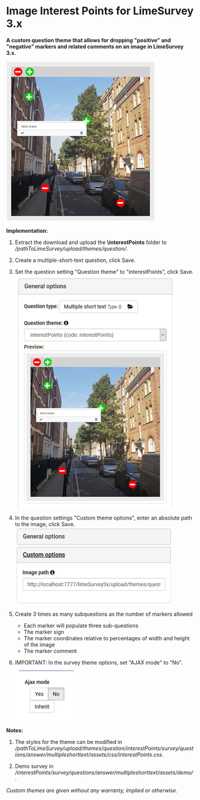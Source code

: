 # Image Interest Points for LimeSurvey 3.x
**A custom question theme that allows for dropping "positive" and "negative" markers and related comments on an image in LimeSurvey 3.x.**

![Image Interest Points](/interestPoints/survey/questions/answer/multipleshorttext/assets/images/interest_points_5.png)

**Implementation:**

1) Extract the download and upload the **\interestPoints** folder to */pathToLimeSurvey/upload/themes/question/*.

2) Create a multiple-short-text question, click Save.

3) Set the question setting "Question theme" to "interestPoints", click Save.  
![Image Select interestPoints](/interestPoints/survey/questions/answer/multipleshorttext/assets/images/interest_points_2.png)

4) In the question settings "Custom theme options", enter an absolute path to the image, click Save.  
![Image Enter path to image](/interestPoints/survey/questions/answer/multipleshorttext/assets/images/interest_points_3.png)

5) Create 3 times as many subquestions as the number of markers allowed
    - Each marker will populate three sub-questions
    - The marker sign
    - The marker coordinates relative to percentages of width and height of the image
    - The marker comment

6) IMPORTANT: In the survey theme options, set "AJAX mode" to "No".  
![Image Disable AJAX](/interestPoints/survey/questions/answer/multipleshorttext/assets/images/interest_points_4.png)

**Notes:**

1) The styles for the theme can be modified in */pathToLimeSurvey/upload/themes/question/interestPoints/survey/questions/answer/multipleshorttext/assets/css/interestPoints.css*.

2) Demo survey in */interestPoints/survey/questions/answer/multipleshorttext/assets/demo/*.
    
    
*Custom themes are given without any warranty, implied or otherwise.*
